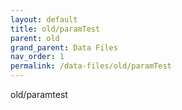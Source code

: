 ```yaml
---
layout: default
title: old/paramTest
parent: old
grand_parent: Data Files
nav_order: 1
permalink: /data-files/old/paramTest
---
```


old/paramtest
